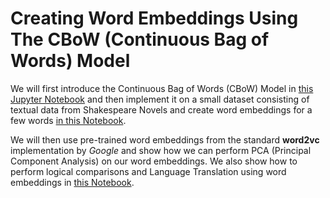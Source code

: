 # Creating Word Embeddings Using The CBoW (Continuous Bag of Words) Model

We will first introduce the Continuous Bag of Words (CBoW) Model in 
[this Jupyter Notebook]()
and then implement it on a small dataset consisting of textual data from Shakespeare
Novels and create word embeddings for a few words
[in this Notebook]().

We will then use pre-trained word embeddings from the standard 
__word2vc__ implementation by _Google_ and show how we can perform PCA (Principal 
Component Analysis) on our word embeddings. We also show how to perform logical 
comparisons and Language Translation using word embeddings in 
[this Notebook]().
